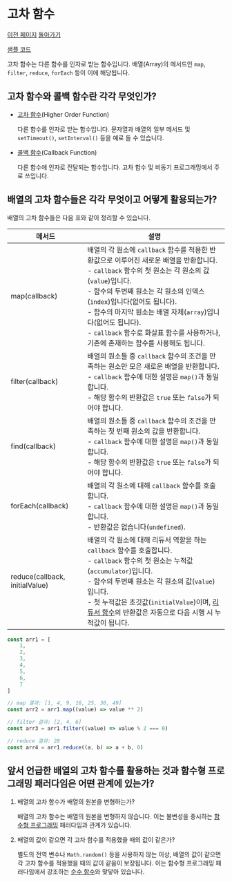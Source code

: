 # 고차 함수

[이전 페이지](/../javascript/docs/0724.html) [돌아가기](/../javascript/)

[샘플 코드](/../javascript/0726/)

고차 함수는 다른 함수를 인자로 받는 함수입니다. 배열(Array)의 메서드인 `map`, `filter`, `reduce`, `forEach` 등이 이에 해당됩니다.

## 고차 함수와 콜백 함수란 각각 무엇인가?

* [고차 함수](/javascript/docs/glossary.html#고차-함수)(Higher Order Function)
    
    다른 함수를 인자로 받는 함수입니다. 문자열과 배열의 일부 메서드 및 `setTimeout()`, `setInterval()` 등을 예로 들 수 있습니다.

* [콜백 함수](/javascript/docs/glossary.html#콜백-함수)(Callback Function)
    
    다른 함수에 인자로 전달되는 함수입니다. 고차 함수 및 비동기 프로그래밍에서 주로 쓰입니다.

## 배열의 고차 함수들은 각각 무엇이고 어떻게 활용되는가?

배열의 고차 함수들은 다음 표와 같이 정리할 수 있습니다.

| 메서드 | 설명 | 
| --- | --- | 
| map(callback) | 배열의 각 원소에 `callback` 함수를 적용한 반환값으로 이루어진 새로운 배열을 반환합니다.<br>- `callback` 함수의 첫 원소는 각 원소의 값(`value`)입니다.<br>- 함수의 두번째 원소는 각 원소의 인덱스(`index`)입니다(없어도 됩니다).<br>- 함수의 마지막 원소는 배열 자체(`array`)입니다(없어도 됩니다).<br>- `callback` 함수로 화살표 함수를 사용하거나, 기존에 존재하는 함수를 사용해도 됩니다. | 
| filter(callback) | 배열의 원소들 중 `callback` 함수의 조건을 만족하는 원소만 모은 새로운 배열을 반환합니다.<br>- `callback` 함수에 대한 설명은 `map()`과 동일합니다.<br>- 해당 함수의 반환값은 `true` 또는 `false`가 되어야 합니다. | 
| find(callback) | 배열의 원소들 중 `callback` 함수의 조건을 만족하는 첫 번째 원소의 값을 반환합니다.<br>- `callback` 함수에 대한 설명은 `map()`과 동일합니다.<br>- 해당 함수의 반환값은 `true` 또는 `false`가 되어야 합니다. | 
| forEach(callback) | 배열의 각 원소에 대해 `callback` 함수를 호출합니다.<br>- `callback` 함수에 대한 설명은 `map()`과 동일합니다.<br>- 반환값은 없습니다(`undefined`). | 
| reduce(callback, initialValue) | 배열의 각 원소에 대해 리듀서 역할을 하는 `callback` 함수를 호출합니다.<br>- `callback` 함수의 첫 원소는 누적값(`accumulator`)입니다.<br>- 함수의 두번째 원소는 각 원소의 값(`value`)입니다.<br>- 첫 누적값은 초깃값(`initialValue`)이며, [리듀서 함수](/javascript/docs/glossary.html#리듀서-함수)의 반환값은 자동으로 다음 시행 시 누적값이 됩니다. | 

```javascript
const arr1 = [
    1,
    2,
    3,
    4,
    5,
    6,
    7
]

// map 결과: [1, 4, 9, 16, 25, 36, 49]
const arr2 = arr1.map((value) => value ** 2)

// filter 결과: [2, 4, 6]
const arr3 = arr1.filter((value) => value % 2 === 0)

// reduce 결과: 28
const arr4 = arr1.reduce((a, b) => a + b, 0)
```

## 앞서 언급한 배열의 고차 함수를 활용하는 것과 함수형 프로그래밍 패러다임은 어떤 관계에 있는가?

1. 배열의 고차 함수가 배열의 원본을 변형하는가?

    배열의 고차 함수는 배열의 원본을 변형하지 않습니다. 이는 불변성을 중시하는 [함수형 프로그래밍](/javascript/docs/glossary.html#함수형-프로그래밍) 패러다임과 관계가 있습니다.

2. 배열의 값이 같으면 각 고차 함수를 적용했을 때의 값이 같은가?

    별도의 전역 변수나 `Math.random()` 등을 사용하지 않는 이상, 배열의 값이 같으면 각 고차 함수를 적용했을 때의 값이 같음이 보장됩니다. 이는 함수형 프로그래밍 패러다임에서 강조하는 [순수 함수](/javascript/docs/glossary.html#순수-함수)와 맞닿아 있습니다.
